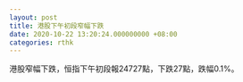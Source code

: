 ```yaml
---
layout: post
title: 港股下午初段窄幅下跌
date: 2020-10-22 13:20:24.000000000 +08:00
categories: rthk
---
```


港股窄幅下跌，恒指下午初段報24727點，下跌27點，跌幅0.1%。
